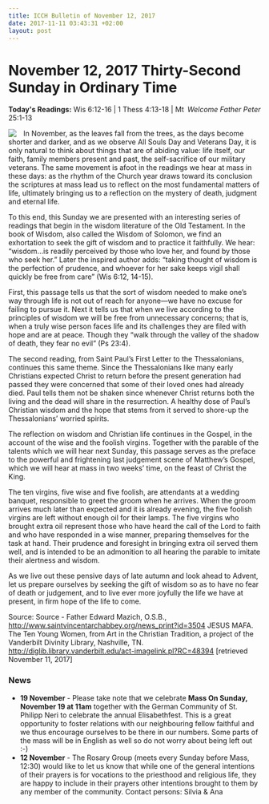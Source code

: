 ```yaml
---
title: ICCH Bulletin of November 12, 2017
date: 2017-11-11 03:43:31 +02:00
layout: post
---
```


# November 12, 2017 Thirty-Second Sunday in Ordinary Time
<span style="float: right"><em>Welcome Father Peter</em></span>
**Today's Readings:** Wis 6:12-16 | 1 Thess 4:13-18 | Mt 25:1-13


<img style="float: left; margin-right: 1em;" src="http://diglib.library.vanderbilt.edu/cdri/jpeg/Mafa062.jpg">

In November, as the leaves fall from the trees, as the days become shorter and darker, and as we observe All Souls Day and Veterans Day, it is only natural to think about things that are of abiding value: life itself, our faith, family members present and past, the self-sacrifice of our military veterans. The same movement is afoot in the readings we hear at mass in these days: as the rhythm of the Church year draws toward its conclusion the scriptures at mass lead us to reflect on the most fundamental matters of life, ultimately bringing us to a reflection on the mystery of death, judgment and eternal life.

To this end, this Sunday we are presented with an interesting series of readings that begin in the wisdom literature of the Old Testament. In the book of Wisdom, also called the Wisdom of Solomon, we find an exhortation to seek the gift of wisdom and to practice it faithfully. We hear: “wisdom…is readily perceived by those who love her, and found by those who seek her.” Later the inspired author adds: “taking thought of wisdom is the perfection of prudence, and whoever for her sake keeps vigil shall quickly be free from care” (Wis 6:12, 14-15).

First, this passage tells us that the sort of wisdom needed to make one’s way through life is not out of reach for anyone—we have no excuse for failing to pursue it. Next it tells us that when we live according to the principles of wisdom we will be free from unnecessary concerns; that is, when a truly wise person faces life and its challenges they are filed with hope and are at peace. Though they “walk through the valley of the shadow of death, they fear no evil” (Ps 23:4).

The second reading, from Saint Paul’s First Letter to the Thessalonians, continues this same theme. Since the Thessalonians like many early Christians expected Christ to return before the present generation had passed they were concerned that some of their loved ones had already died. Paul tells them not be shaken since whenever Christ returns both the living and the dead will share in the resurrection. A healthy dose of Paul’s Christian wisdom and the hope that stems from it served to shore-up the Thessalonians’ worried spirits.

The reflection on wisdom and Christian life continues in the Gospel, in the account of the wise and the foolish virgins. Together with the parable of the talents which we will hear next Sunday, this passage serves as the preface to the powerful and frightening last judgement scene of Matthew’s Gospel, which we will hear at mass in two weeks’ time, on the feast of Christ the King.

The ten virgins, five wise and five foolish, are attendants at a wedding banquet, responsible to greet the groom when he arrives. When the groom arrives much later than expected and it is already evening, the five foolish virgins are left without enough oil for their lamps. The five virgins who brought extra oil represent those who have heard the call of the Lord to faith and who have responded in a wise manner, preparing themselves for the task at hand. Their prudence and foresight in bringing extra oil served them well, and is intended to be an admonition to all hearing the parable to imitate their alertness and wisdom.

As we live out these pensive days of late autumn and look ahead to Advent, let us prepare ourselves by seeking the gift of wisdom so as to have no fear of death or judgement, and to live ever more joyfully the life we have at present, in firm hope of the life to come.

Source: Source - Father Edward Mazich, O.S.B., http://www.saintvincentarchabbey.org/news_print?id=3504
JESUS MAFA. The Ten Young Women, from Art in the Christian Tradition, a project of the Vanderbilt Divinity Library, Nashville, TN. http://diglib.library.vanderbilt.edu/act-imagelink.pl?RC=48394 [retrieved November 11, 2017]

### News 

* **19 November** - Please take note that we celebrate **Mass On Sunday, November 19 at 11am** together with the German Community of St. Philipp Neri to celebrate the annual Elisabethfest. This is a great opportunity to foster relations with our neighbouring fellow faithful and we thus encourage ourselves to be there in our numbers. Some parts of the mass will be in English as well so do not worry about being left out :-)
* **12 November** - The Rosary Group (meets every Sunday before Mass, 12:30) would like to let us know that while one of the general intentions of their prayers is for vocations to the priesthood and religious life, they are happy to include in their prayers other intentions brought to them by any member of the community. Contact persons: Silvia & Ana
